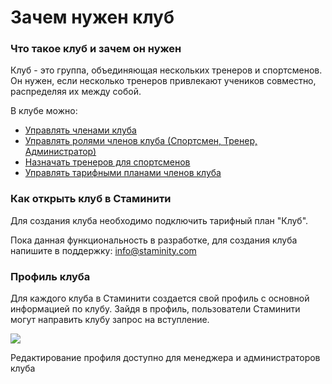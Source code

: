 # Зачем нужен клуб

### Что такое клуб и зачем он нужен
Клуб - это группа, объединяющая нескольких тренеров и спортсменов. 
Он нужен, если несколько тренеров привлекают учеников совместно, распределяя их между собой. 

В клубе можно:
* [Управлять членами клуба](/clubs/club-management.md)
* [Управлять ролями членов клуба (Спортсмен, Тренер, Администратор)](/clubs/club-roles.md)
* [Назначать тренеров для спортсменов](/clubs/coaches-and-athletes.md)
* [Управлять тарифными планами членов клуба](/clubs/upravlenie-tarifnymi-planami-chlenov-kluba.md)


### Как открыть клуб в Стаминити

Для создания клуба необходимо подключить тарифный план "Клуб".

Пока данная функциональность в разработке, для создания клуба напишите в поддержку: [info@staminity.com](mailto:info@staminity.com)


### Профиль клуба 

Для каждого клуба в Стаминити создается свой профиль с основной информацией по клубу. Зайдя в профиль, пользователи Стаминити могут направить клубу запрос на вступление.

![](http://content.staminity.com/assets/images/club/club-profile.png)

Редактирование профиля доступно для менеджера и администраторов клуба

